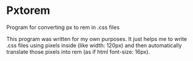 # Pxtorem
Program for converting px to rem in .css files

This program was written for my own purposes. It just helps me to write .css files using pixels inside (like width: 120px) and then automatically translate those pixels into rem (as if html font-size: 16px).
